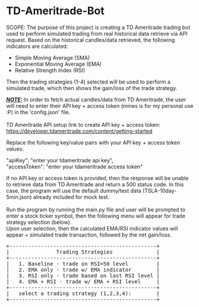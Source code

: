 # TD-Ameritrade-Bot

SCOPE: The purpose of this project is creating a TD Ameritrade trading bot used to perform simulated trading from real historical data retrieve via API request.  Based on the historical candles/data retrieved, the following indicators are calculated:

- Simple Moving Average (SMA)
- Exponential Moving Average (EMA)
- Relative Strength Index (RSI)

Then the trading strategies (1-4) selected will be used to perform a simulated trade, which then shows the gain/loss of the trade strategy.

<b><i><u>NOTE:</b></i></u> In order to fetch actual candles/data from TD Ameritrade, the user will need to enter their API key + access token (mines is for my personal use :P) in the 'config.json' file.</br></br>
TD Ameritrade API setup link to create API key + access token: https://developer.tdameritrade.com/content/getting-started

Replace the following key/value pairs with your API key + access token values:</br>

"apiKey": "enter your tdameritrade api key",</br>
"accessToken": "enter your tdameritrade access token"

If no API key or access token is provided, then the response will be unable to retrieve data from TD Ameritrade and return a 500 status code.  In this case, the program will use the default dummy/test data (TSLA-10day-5min.json) already included for mock test.</br></br>
Run the program by running the main.py file and user will be prompted to enter a stock ticker symbol, then the following menu will appear for trade strategy selection (below).  
Upon user selection, then the calculated EMA/RSI indicator values will appear + simulated trade transaction, followed by the net gain/loss.</br>

<pre>
+-----------------------------------------------+
|               Trading Strategies              |
+-----------------------------------------------+
|   1. Baseline - trade on RSI=50 level         |
|   2. EMA only - trade w/ EMA indicator        |
|   3. RSI only - trade based on last RSI level |
|   4. EMA + RSI - trade w/ EMA + RSI level     |
+-----------------------------------------------+
|   select a trading strategy (1,2,3,4):        |
+-----------------------------------------------+
</pre>